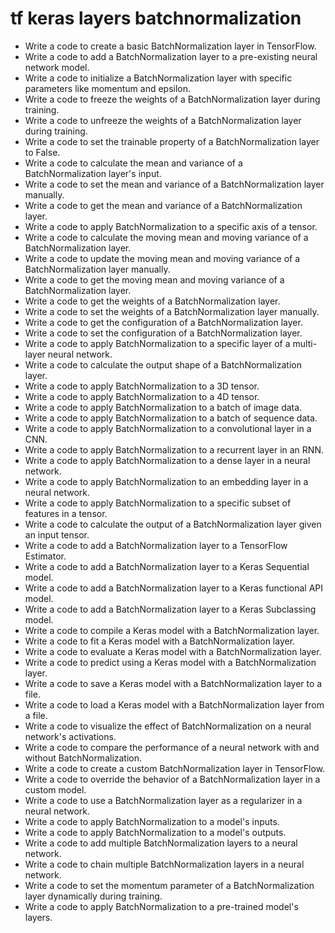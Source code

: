 # tf keras layers batchnormalization

- Write a code to create a basic BatchNormalization layer in TensorFlow.
- Write a code to add a BatchNormalization layer to a pre-existing neural network model.
- Write a code to initialize a BatchNormalization layer with specific parameters like momentum and epsilon.
- Write a code to freeze the weights of a BatchNormalization layer during training.
- Write a code to unfreeze the weights of a BatchNormalization layer during training.
- Write a code to set the trainable property of a BatchNormalization layer to False.
- Write a code to calculate the mean and variance of a BatchNormalization layer's input.
- Write a code to set the mean and variance of a BatchNormalization layer manually.
- Write a code to get the mean and variance of a BatchNormalization layer.
- Write a code to apply BatchNormalization to a specific axis of a tensor.
- Write a code to calculate the moving mean and moving variance of a BatchNormalization layer.
- Write a code to update the moving mean and moving variance of a BatchNormalization layer manually.
- Write a code to get the moving mean and moving variance of a BatchNormalization layer.
- Write a code to get the weights of a BatchNormalization layer.
- Write a code to set the weights of a BatchNormalization layer manually.
- Write a code to get the configuration of a BatchNormalization layer.
- Write a code to set the configuration of a BatchNormalization layer.
- Write a code to apply BatchNormalization to a specific layer of a multi-layer neural network.
- Write a code to calculate the output shape of a BatchNormalization layer.
- Write a code to apply BatchNormalization to a 3D tensor.
- Write a code to apply BatchNormalization to a 4D tensor.
- Write a code to apply BatchNormalization to a batch of image data.
- Write a code to apply BatchNormalization to a batch of sequence data.
- Write a code to apply BatchNormalization to a convolutional layer in a CNN.
- Write a code to apply BatchNormalization to a recurrent layer in an RNN.
- Write a code to apply BatchNormalization to a dense layer in a neural network.
- Write a code to apply BatchNormalization to an embedding layer in a neural network.
- Write a code to apply BatchNormalization to a specific subset of features in a tensor.
- Write a code to calculate the output of a BatchNormalization layer given an input tensor.
- Write a code to add a BatchNormalization layer to a TensorFlow Estimator.
- Write a code to add a BatchNormalization layer to a Keras Sequential model.
- Write a code to add a BatchNormalization layer to a Keras functional API model.
- Write a code to add a BatchNormalization layer to a Keras Subclassing model.
- Write a code to compile a Keras model with a BatchNormalization layer.
- Write a code to fit a Keras model with a BatchNormalization layer.
- Write a code to evaluate a Keras model with a BatchNormalization layer.
- Write a code to predict using a Keras model with a BatchNormalization layer.
- Write a code to save a Keras model with a BatchNormalization layer to a file.
- Write a code to load a Keras model with a BatchNormalization layer from a file.
- Write a code to visualize the effect of BatchNormalization on a neural network's activations.
- Write a code to compare the performance of a neural network with and without BatchNormalization.
- Write a code to create a custom BatchNormalization layer in TensorFlow.
- Write a code to override the behavior of a BatchNormalization layer in a custom model.
- Write a code to use a BatchNormalization layer as a regularizer in a neural network.
- Write a code to apply BatchNormalization to a model's inputs.
- Write a code to apply BatchNormalization to a model's outputs.
- Write a code to add multiple BatchNormalization layers to a neural network.
- Write a code to chain multiple BatchNormalization layers in a neural network.
- Write a code to set the momentum parameter of a BatchNormalization layer dynamically during training.
- Write a code to apply BatchNormalization to a pre-trained model's layers.